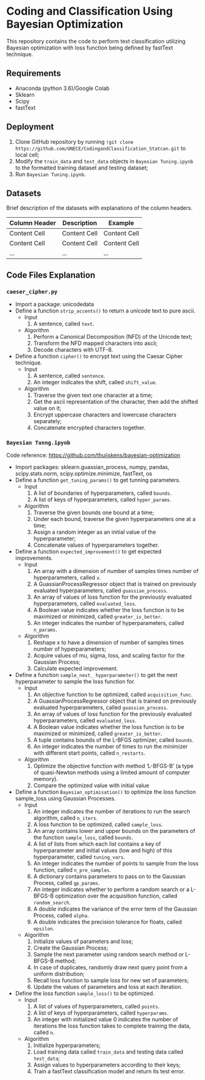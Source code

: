 # Coding and Classification Using Bayesian Optimization 
This repository contains the code to perform text classification utilizing Bayesian optimization with loss function being defined by fastText technique. 

## Requirements
* Anaconda (python 3.6)/Google Colab
* Sklearn
* Scipy
* fastText

## Deployment
1.  Clone GitHub repository by running `!git clone https://github.com/UNECE/CodingandClassification_Statcan.git` to local cell; 
2.	Modify the `train_data` and `test_data` objects in `Bayesian Tuning.ipynb` to the formatted training dataset and testing dataset;
3.	Run `Bayesian Tuning.ipynb`.

## Datasets
Brief description of the datasets with explanations of the column headers.

| Column Header  | Description | Example |
| ------------- | ------------- |------------- |
| Content Cell  | Content Cell  | Content Cell  |
| Content Cell  | Content Cell  | Content Cell  |
| ...  | ...  | ...  |

## Code Files Explanation

### `caeser_cipher.py`
* Import a package: unicodedata
* Define a function `strip_accents()` to return a unicode text to pure ascii. 
   * Input
      1. A sentence, called `text`.
  * Algorithm
      1. Perform a Canonical Decomposition (NFD) of the Unicode text;
      2. Transform the NFD mapped characters into ascii;
      3.  Decode characters with UTF-8.
* Define a function `cipher()` to encrypt text using the Caesar Cipher technique.
   * Input
      1.	A sentence, called `sentence`.
      2.	An integer indicates the shift, called `shift_value`.
   * Algorithm
      1.	Traverse the given text one character at a time;
      2.	Get the ascii representation of the character, then add the shifted value on it;
      3.	Encrypt uppercase characters and lowercase characters separately;
      4.	Concatenate encrypted characters together.

### `Bayesian Tunng.ipynb`
Code reference: https://github.com/thuijskens/bayesian-optimization
* Import packages: sklearn.guassian_process, numpy, pandas, scipy.stats.norm, scipy.optimize.minimize, fastText, os
* Define a function `get_tuning_params()` to get tunning parameters.
   * Input
      1.	A list of boundaries of hyperparameters, called `bounds`.
      2.	A list of keys of hyperparameters, called `hyper_params`.
   * Algorithm
     1.	Traverse the given bounds one bound at a time;
     2.	Under each bound, traverse the given hyperparameters one at a time;
     3.	Assign a random integer as an initial value of the hyperparameter;
     4.	Concatenate values of hyperparameters together. 
* Define a function `expected_improvement()` to get expected improvements.
   * Input
      1.	An array with a dimension of number of samples times number of hyperparameters, called `x`.
      2.	A GuassianProcessRegressor object that is trained on previously evaluated hyperparameters, called `guassian_process`.
      3.	An array of values of loss function for the previously evaluated hyperparameters, called `evaluated_loss`.
      4.	A Boolean value indicates whether the loss function is to be maximized or minimized, called `greater_is_better`.
      5.	An integer indicates the number of hyperparameters, called `n_params`.
   * Algorithm
      1.	Reshape x to have a dimension of number of samples times number of hyperparameters;
      2.	Acquire values of mu, sigma, loss, and scaling factor for the Gaussian Process;
      3.	Calculate expected improvement.
* Define a function `sample_next_ hyperparameter()` to get the next hyperparameter to sample the loss function for. 
   * Input
      1.	An objective function to be optimized, called `acquisition_func`.
      2.	A GuassianProcessRegressor object that is trained on previously evaluated hyperparameters, called `guassian_process`.
      3.	An array of values of loss function for the previously evaluated hyperparameters, called `evaluated_loss`.
      4. A Boolean value indicates whether the loss function is to be maximized or minimized, called `greater_is_better`.
      5. A tuple contains bounds of the L-BFGS optimizer, called `bounds`.
      6.	An integer indicates the number of times to run the minimizer with different start points, called `n_restarts`.
   * Algorithm
      1.	Optimize the objective function with method ‘L-BFGS-B’ (a type of quasi-Newton methods using a limited amount of computer memory).
      2.	Compare the optimized value with initial value
* Define a function `Bayesian_optimisation()` to optimize the loss function sample_loss using Gaussian Processes. 
   * Input
      1.	An integer indicates the number of iterations to run the search algorithm, called `n_iters`.
      2.	A loss function to be optimized, called `sample_loss`.
      3.	An array contains lower and upper bounds on the parameters of the function `sample_loss`, called `bounds`.
      4.	A list of lists from which each list contains a key of hyperparameter and initial values (low and high) of this hyperparameter, called `tuning_vars`.
      5.	An integer indicates the number of points to sample from the loss function, called `n_pre_samples`.
      6.	A dictionary contains parameters to pass on to the Gaussian Process, called `gp_params`.
      7.	An integer indicates whether to perform a random search or a L-BFGS-B optimization over the acquisition function, called `random_search`.
      8.	A double indicates the variance of the error term of the Gaussian Process, called `alpha`.
      9.	A double indicates the precision tolerance for floats, called `epsilon`.
   * Algorithm
      1.	Initialize values of parameters and loss;
      2.	Create the Gaussian Process;
      3.	Sample the next parameter using random search method or L-BFGS-B method;
      4.	In case of duplicates, randomly draw next query point from a uniform distribution;
      5.	Recall loss function to sample loss for new set of parameters;
      6. Update the values of parameters and loss at each iteration.
* Define the loss function `sample_loss()` to be optimized. 
   * Input
      1.	A list of values of hyperparameters, called `points`.
      2.	A list of keys of hyperparameters, called `hyperparams`.
      3.	An integer with initialized value 0 indicates the number of iterations the loss function takes to complete training the data, called `n`.
   * Algorithm
      1.	Initialize hyperparameters;
      2.	Load training data called `train_data` and testing data called `test_data`;
      3.	Assign values to hyperparameters according to their keys;
      4.	Train a fastText classification model and return its test error.
